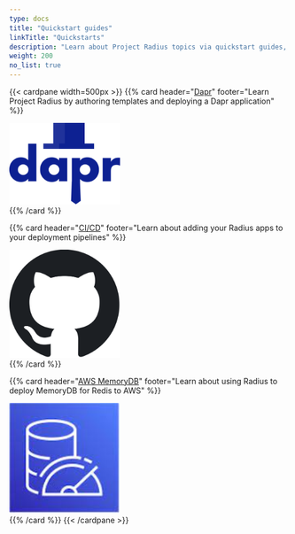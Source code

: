 ```yaml
---
type: docs
title: "Quickstart guides"
linkTitle: "Quickstarts"
description: "Learn about Project Radius topics via quickstart guides, complete with code samples"
weight: 200
no_list: true
---
```


{{< cardpane width=500px >}}
{{% card header="[Dapr](./dapr-quickstart)" footer="Learn Project Radius by authoring templates and deploying a Dapr application" %}}
<div class="text-center">
  <a href="./dapr-quickstart">
    <img src="./dapr-quickstart/dapr-microservices.svg" alt="Dapr logo" width="200px">
  </a>
</div>
{{% /card %}}

{{% card header="[CI/CD](./cicd-quickstart)" footer="Learn about adding your Radius apps to your deployment pipelines" %}}
<div class="text-center">
  <a href="./cicd-quickstart">
    <img src="github-logo.png" alt="GitHub logo" width="200px">
  </a>
</div>
{{% /card %}}

{{% card header="[AWS MemoryDB](./aws-memorydb-quickstart)" footer="Learn about using Radius to deploy MemoryDB for Redis to AWS" %}}
<div class="text-center">
  <a href="./aws-memorydb-quickstart">
    <img src="memorydb-logo.jpeg" alt="memorydb logo" width="200px">
  </a>
</div>
{{% /card %}}
{{< /cardpane >}}

